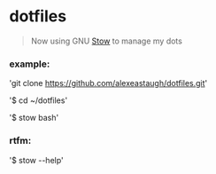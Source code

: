 # dotfiles

> Now using GNU [Stow](http://www.gnu.org/software/stow/) to manage my dots

### example:

 'git clone https://github.com/alexeastaugh/dotfiles.git'

 '$ cd ~/dotfiles'

 '$ stow bash'

### rtfm:

 '$ stow --help'
